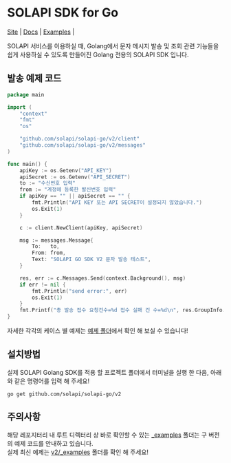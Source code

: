 # SOLAPI SDK for Go

[Site](https://www.solapi.com/) |
[Docs](https://developers.solapi.com/) |
[Examples](https://github.com/solapi/solapi-go/tree/master/v2/_examples) |

SOLAPI 서비스를 이용하실 때, Golang에서 문자 메시지 발송 및 조회 관련 기능들을 쉽게 사용하실 수 있도록 만들어진 Golang 전용의 SOLAPI SDK 입니다.

## 발송 예제 코드

```go
package main

import (
	"context"
	"fmt"
	"os"

	"github.com/solapi/solapi-go/v2/client"
	"github.com/solapi/solapi-go/v2/messages"
)

func main() {
	apiKey := os.Getenv("API_KEY")
	apiSecret := os.Getenv("API_SECRET")
	to := "수신번호 입력"
	from := "계정에 등록한 발신번호 입력"
	if apiKey == "" || apiSecret == "" {
		fmt.Println("API KEY 또는 API SECRET이 설정되지 않았습니다.")
		os.Exit(1)
	}

	c := client.NewClient(apiKey, apiSecret)

	msg := messages.Message{
		To:   to,
		From: from,
		Text: "SOLAPI GO SDK V2 문자 발송 테스트",
	}

	res, err := c.Messages.Send(context.Background(), msg)
	if err != nil {
		fmt.Println("send error:", err)
		os.Exit(1)
	}
	fmt.Printf("총 발송 접수 요청건수=%d 접수 실패 건 수=%d\n", res.GroupInfo.Count.Total, res.GroupInfo.Count.RegisteredFailed)
}

```

자세한 각각의 케이스 별 예제는 [예제 폴더](https://github.com/solapi/solapi-go/tree/master/v2/_examples)에서 확인 해 보실 수 있습니다!

## 설치방법

실제 SOLAPI Golang SDK를 적용 할 프로젝트 폴더에서 터미널을 실행 한 다음, 아래와 같은 명령어를 입력 해 주세요!

```
go get github.com/solapi/solapi-go/v2
```

## 주의사항

해당 레포지터리 내 루트 디렉터리 상 바로 확인할 수 있는 [_examples](https://github.com/solapi/solapi-go/tree/master/_examples) 폴더는 구 버전의 예제 코드를 안내하고 있습니다.  
실제 최신 예제는 [v2/_examples](https://github.com/solapi/solapi-go/tree/master/v2/_examples) 폴더를 확인 해 주세요!